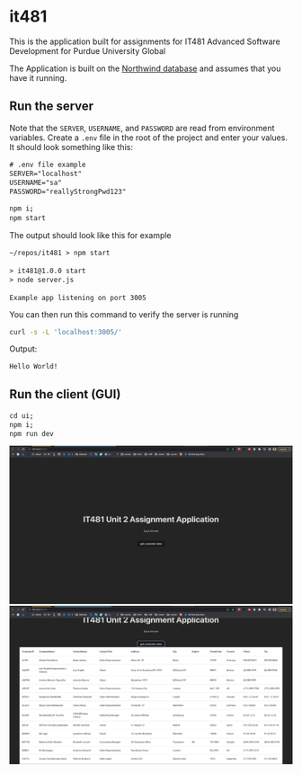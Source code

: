 # it481
This is the application built for assignments for IT481 Advanced Software Development for Purdue University Global

The Application is built on the [Northwind database](https://github.com/Microsoft/sql-server-samples/tree/master/samples/databases/northwind-pubs) and assumes that you have it running.

## Run the server

Note that the `SERVER`, `USERNAME`, and `PASSWORD` are read from environment variables. Create a `.env` file in the root of the project and enter your values. It should look something like this:

```
# .env file example
SERVER="localhost"
USERNAME="sa"
PASSWORD="reallyStrongPwd123"
```

```bash
npm i;
npm start
```

The output should look like this for example

```shell
~/repos/it481 > npm start

> it481@1.0.0 start
> node server.js

Example app listening on port 3005
```

You can then run this command to verify the server is running

```sh
curl -s -L 'localhost:3005/'
```

Output:
```
Hello World!
```

## Run the client (GUI)
```
cd ui;
npm i;
npm run dev
```

<img src="./screenshots/blankui.png" width="1080px">
<img src="./screenshots/customerdata.png" width="1080px">

